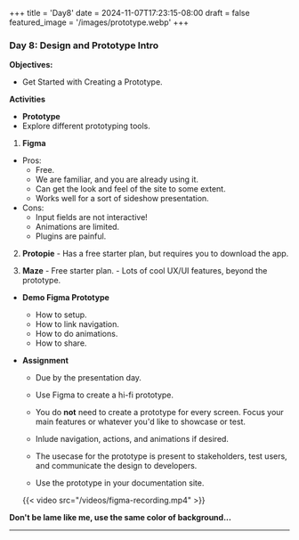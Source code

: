 +++
title = 'Day8'
date = 2024-11-07T17:23:15-08:00
draft = false
featured_image = '/images/prototype.webp'
+++

### **Day 8:  Design and Prototype Intro**

**Objectives:**

- Get Started with Creating a Prototype.

**Activities**

   - **Prototype**
   - Explore different prototyping tools.

   1. **Figma**
   - Pros: 
     - Free.
     - We are familiar, and you are already using it.
     - Can get the look and feel of the site to some extent.
     - Works well for a sort of sideshow presentation.
   - Cons: 
     - Input fields are not interactive!
     - Animations are limited.
     - Plugins are painful.

   2. **Protopie**
     - Has a free starter plan, but requires you to download the app.

   3. **Maze**
     - Free starter plan.
     - Lots of cool UX/UI features, beyond the prototype.

   - **Demo Figma Prototype**
     - How to setup.
     - How to link navigation.
     - How to do animations.
     - How to share.

   - **Assignment**
     - Due by the presentation day.

     - Use Figma to create a hi-fi prototype.
     - You do **not** need to create a prototype for every screen. Focus your main features or whatever you'd like to showcase or test.
     - Inlude navigation, actions, and animations if desired. 
     - The usecase for the prototype is present to stakeholders, test users, and communicate the design to developers.
     - Use the prototype in your documentation site.

     {{< video src="/videos/figma-recording.mp4" >}}

   **Don't be lame like me, use the same color of background...**

---
